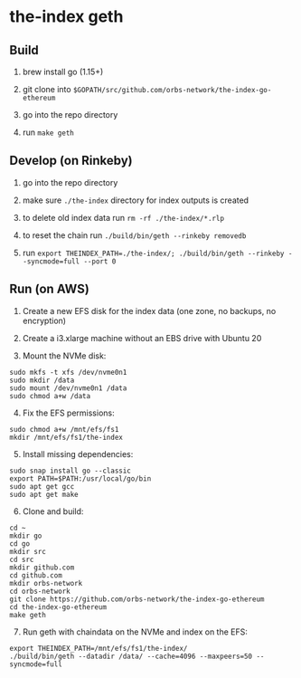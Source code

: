 # the-index geth

## Build

1. brew install go (1.15+)

2. git clone into `$GOPATH/src/github.com/orbs-network/the-index-go-ethereum`

3. go into the repo directory 

4. run `make geth`

## Develop (on Rinkeby)

1. go into the repo directory

2. make sure `./the-index` directory for index outputs is created

3. to delete old index data run `rm -rf ./the-index/*.rlp`

4. to reset the chain run `./build/bin/geth --rinkeby removedb`

5. run `export THEINDEX_PATH=./the-index/; ./build/bin/geth --rinkeby --syncmode=full --port 0`

## Run (on AWS)

1. Create a new EFS disk for the index data (one zone, no backups, no encryption)

2. Create a i3.xlarge machine without an EBS drive with Ubuntu 20

3. Mount the NVMe disk:

```
sudo mkfs -t xfs /dev/nvme0n1
sudo mkdir /data
sudo mount /dev/nvme0n1 /data
sudo chmod a+w /data
```

4. Fix the EFS permissions:

```
sudo chmod a+w /mnt/efs/fs1
mkdir /mnt/efs/fs1/the-index
```

5. Install missing dependencies:

```
sudo snap install go --classic
export PATH=$PATH:/usr/local/go/bin
sudo apt get gcc
sudo apt get make
```

6. Clone and build:

```
cd ~
mkdir go
cd go
mkdir src
cd src
mkdir github.com
cd github.com
mkdir orbs-network
cd orbs-network
git clone https://github.com/orbs-network/the-index-go-ethereum
cd the-index-go-ethereum
make geth
```

7. Run geth with chaindata on the NVMe and index on the EFS:

```
export THEINDEX_PATH=/mnt/efs/fs1/the-index/
./build/bin/geth --datadir /data/ --cache=4096 --maxpeers=50 --syncmode=full
```
